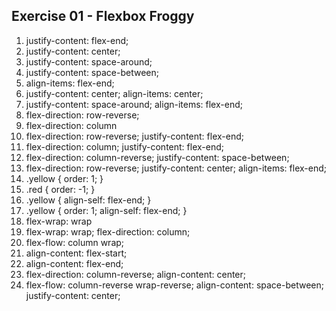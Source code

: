 ## Exercise 01 - Flexbox Froggy

1.  justify-content: flex-end;
2.  justify-content: center;
3.  justify-content: space-around;
4.  justify-content: space-between;
5.  align-items: flex-end;
6.  justify-content: center;
    align-items: center;
7.  justify-content: space-around;
    align-items: flex-end;
8.  flex-direction: row-reverse;
9.  flex-direction: column
10. flex-direction: row-reverse;
    justify-content: flex-end;
11. flex-direction: column;
    justify-content: flex-end;
12. flex-direction: column-reverse;
    justify-content: space-between;
13. flex-direction: row-reverse;
    justify-content: center;
    align-items: flex-end;
14. .yellow {
    order: 1;
    }
15. .red {
    order: -1;
    }
16. .yellow {
    align-self: flex-end;
    }
17. .yellow {
    order: 1;
    align-self: flex-end;
    }
18. flex-wrap: wrap
19. flex-wrap: wrap;
    flex-direction: column;
20. flex-flow: column wrap;
21. align-content: flex-start;
22. align-content: flex-end;
23. flex-direction: column-reverse;
    align-content: center;
24. flex-flow: column-reverse wrap-reverse;
    align-content: space-between;
    justify-content: center;
